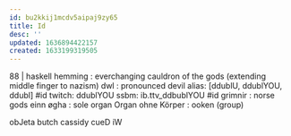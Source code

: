 ```yaml
---
id: bu2kkij1mcdv5aipaj9zy65
title: Id
desc: ''
updated: 1636894422157
created: 1633199319505
---
```


88 | haskell hemming : everchanging cauldron of the gods (extending middle finger to nazism)
dwl : pronounced devil
  alias: [ddublU, ddublYOU, ddubl]
  #id
  twitch: ddublYOU
  ssbm: ib.ttv_ddbublYOU
  #id
grimnir : norse gods
einn øgha : sole organ
  Organ ohne Körper :  ooken (group)

obJeta
butch cassidy
cueD
iW
